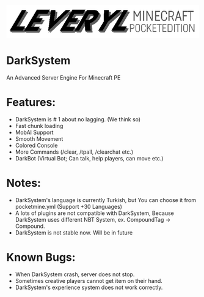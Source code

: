 <img src="https://raw.githubusercontent.com/LeverylTeam/assets/master/banner.png">
</p>


# DarkSystem

An Advanced Server Engine For Minecraft PE

# Features:
- DarkSystem is # 1 about no lagging. (We think so)
- Fast chunk loading
- MobAI Support
- Smooth Movement
- Colored Console
- More Commands (/clear, /tpall, /clearchat etc.)
- DarkBot (Virtual Bot; Can talk, help players, can move etc.)

# Notes:
- DarkSystem's language is currently Turkish, but You can choose it from pocketmine.yml (Support +30 Languages)
- A lots of plugins are not  compatible with DarkSystem, Because DarkSystem uses different NBT System, ex. CompoundTag -> Compound.
- DarkSystem is not stable now. Will be in future

# Known Bugs:
- When DarkSystem crash, server does not stop.
- Sometimes creative players cannot get item on their hand.
- DarkSystem's experience system does not work correctly.

